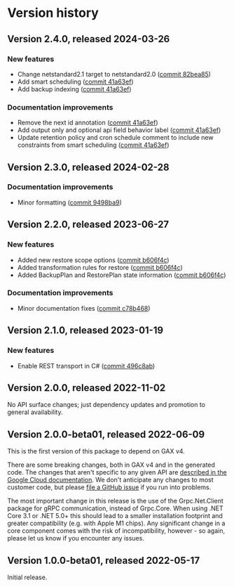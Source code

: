 # Version history

## Version 2.4.0, released 2024-03-26

### New features

- Change netstandard2.1 target to netstandard2.0 ([commit 82bea85](https://github.com/googleapis/google-cloud-dotnet/commit/82bea850661975b9750ac30753528cc9d2e05240))
- Add smart scheduling ([commit 41a63ef](https://github.com/googleapis/google-cloud-dotnet/commit/41a63ef2d51dec24dd60ce04f2000841fe67245e))
- Add backup indexing ([commit 41a63ef](https://github.com/googleapis/google-cloud-dotnet/commit/41a63ef2d51dec24dd60ce04f2000841fe67245e))

### Documentation improvements

- Remove the next id annotation ([commit 41a63ef](https://github.com/googleapis/google-cloud-dotnet/commit/41a63ef2d51dec24dd60ce04f2000841fe67245e))
- Add output only and optional api field behavior label ([commit 41a63ef](https://github.com/googleapis/google-cloud-dotnet/commit/41a63ef2d51dec24dd60ce04f2000841fe67245e))
- Update retention policy and cron schedule comment to include new constraints from smart scheduling ([commit 41a63ef](https://github.com/googleapis/google-cloud-dotnet/commit/41a63ef2d51dec24dd60ce04f2000841fe67245e))

## Version 2.3.0, released 2024-02-28

### Documentation improvements

- Minor formatting ([commit 9498ba9](https://github.com/googleapis/google-cloud-dotnet/commit/9498ba98ecac1ebc1aa1fa0174aadd089d9f853c))

## Version 2.2.0, released 2023-06-27

### New features

- Added new restore scope options ([commit b606f4c](https://github.com/googleapis/google-cloud-dotnet/commit/b606f4c5293289554f5a035f3f8e0ce4c71ef3fe))
- Added transformation rules for restore ([commit b606f4c](https://github.com/googleapis/google-cloud-dotnet/commit/b606f4c5293289554f5a035f3f8e0ce4c71ef3fe))
- Added BackupPlan and RestorePlan state information ([commit b606f4c](https://github.com/googleapis/google-cloud-dotnet/commit/b606f4c5293289554f5a035f3f8e0ce4c71ef3fe))

### Documentation improvements

- Minor documentation fixes ([commit c78b468](https://github.com/googleapis/google-cloud-dotnet/commit/c78b46845ade4aafe6388159c5d12796fe150c77))

## Version 2.1.0, released 2023-01-19

### New features

- Enable REST transport in C# ([commit 496c8ab](https://github.com/googleapis/google-cloud-dotnet/commit/496c8abe53e80646e5dd5a6d4a2231b11b36969a))

## Version 2.0.0, released 2022-11-02

No API surface changes; just dependency updates and promotion to general availability.

## Version 2.0.0-beta01, released 2022-06-09

This is the first version of this package to depend on GAX v4.

There are some breaking changes, both in GAX v4 and in the generated
code. The changes that aren't specific to any given API are [described in the Google Cloud
documentation](https://cloud.google.com/dotnet/docs/reference/help/breaking-gax4).
We don't anticipate any changes to most customer code, but please [file a
GitHub issue](https://github.com/googleapis/google-cloud-dotnet/issues/new/choose)
if you run into problems.

The most important change in this release is the use of the Grpc.Net.Client package
for gRPC communication, instead of Grpc.Core. When using .NET Core 3.1 or .NET 5.0+
this should lead to a smaller installation footprint and greater compatibility (e.g.
with Apple M1 chips). Any significant change in a core component comes with the risk
of incompatibility, however - so again, please let us know if you encounter any
issues.

## Version 1.0.0-beta01, released 2022-05-17

Initial release.
